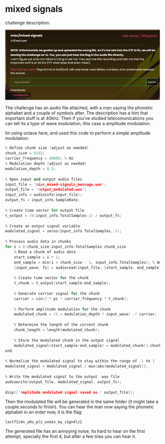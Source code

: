 # mixed signals

challenge description:

![alt text](assets/chall.png)

The challenge has an audio file attached, with a man saying the phonetic alphabet and a couple of symbols after. The description has a hint that important stuff is at 40khz. Then if you've studied telecomunications you can tell its a type of wave modulation, this case a amplitude modulation.

Im using octave here, and used this code to perform a simple amplitude modulation:

```c++
% Define chunk size (adjust as needed)
chunk_size = 8192;
carrier_frequency = 40000; % Hz
% Modulation depth (adjust as needed)
modulation_depth = 0.5;

% Open input and output audio files
input_file = 'misc_mixed-signals_message.wav';
output_file = 'output_modulated.wav';
input_info = audioinfo(input_file);
output_fs = input_info.SampleRate;

% Create time vector for output file
t_output = (0:input_info.TotalSamples-1) / output_fs;

% Create an output signal variable
modulated_signal = zeros(input_info.TotalSamples, 1);

% Process audio data in chunks
for i = 0:chunk_size:input_info.TotalSamples-chunk_size
    % Read a chunk of audio data
    start_sample = i + 1;
    end_sample = min(i + chunk_size - 1, input_info.TotalSamples); % Adjusted end_sample
    [input_wave, fs] = audioread(input_file, [start_sample, end_sample]);

    % Create time vector for the chunk
    t_chunk = t_output(start_sample:end_sample);

    % Generate carrier signal for the chunk
    carrier = sin(2 * pi * carrier_frequency * t_chunk);

    % Perform amplitude modulation for the chunk
    modulated_chunk = (1 + modulation_depth * input_wave) .* carrier;

    % Determine the length of the current chunk
    chunk_length = length(modulated_chunk);

    % Store the modulated chunk in the output signal
    modulated_signal(start_sample:end_sample) = modulated_chunk(1:chunk_length);
end

% Normalize the modulated signal to stay within the range of -1 to 1
modulated_signal = modulated_signal / max(abs(modulated_signal));

% Write the modulated signal to the output .wav file
audiowrite(output_file, modulated_signal, output_fs);

disp(['Amplitude modulated signal saved as ' output_file]);
```

Then the modulated file will be generated in the same folder (it might take a couple seconds to finish). You can hear the man now saying the phonetic alphabet in an order now, it is the flag:

`lactf{c4n_y0u_plz_unm1x_my_s1gn4lz}`

The generated file has an annoying noise, its hard to hear on the first attempt, specially the first 4, but after a few tries you can hear it.
